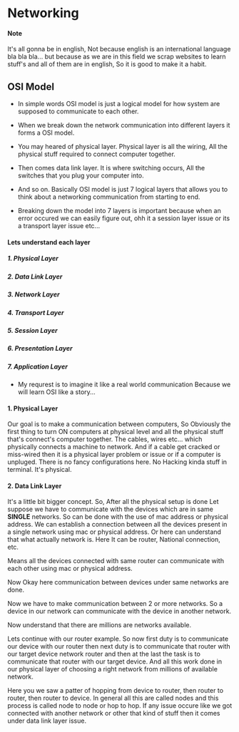 # Networking

#### Note 
It's all gonna be in english, Not because english is an international language bla bla bla... but because as we are in this field we scrap websites to learn stuff's and all of them are in english, So it is good to make it a habit.

## OSI Model
- In simple words OSI model is just a logical model for how system are supposed to communicate to each other. 
- When we break down the network communication into different layers it forms a OSI model.

- You may heared of physical layer. Physical layer is all the wiring, All the physical stuff required to connect computer together.
- Then comes data link layer. It is where switching occurs, All the switches that you plug your computer into.
- And so on. Basically OSI model is just 7 logical layers that allows you to think about a networking communication from starting to end.
- Breaking down the model into 7 layers is important because when an error occured we can easily figure out, ohh it a session layer issue or its a transport layer issue etc...

#### Lets understand each layer
##### 1. Physical Layer
##### 2. Data Link Layer
##### 3. Network Layer
##### 4. Transport Layer
##### 5. Session Layer
##### 6. Presentation Layer
##### 7. Application Layer

- My requrest is to imagine it like a real world communication Because we will learn OSI like a story...

#### 1. Physical Layer
Our goal is to make a communication between computers, So Obviously the first thing to turn ON computers at physical level and all the physical stuff that's connect's computer together. The cables, wires etc... which physically connects a machine to network. And if a cable get cracked or miss-wired then it is a physical layer problem or issue or if a computer is unpluged. There is no fancy configurations here. No Hacking kinda stuff in terminal. It's physical.

#### 2. Data Link Layer
It's a little bit bigger concept. So, After all the physical setup is done Let suppose we have to communicate with the devices which are in same **SINGLE** networks. So can be done with the use of mac address or physical address. We can establish a connection between all the devices present in a single network using mac or physical address. Or here can understand that what actually network is. Here It can be router, National connection, etc. 

Means all the devices connected with same router can communicate with each other using mac or physical address.

Now Okay here communication between devices under same networks are done. 

Now we have to make communication between 2 or more networks. So a device in our network can communicate with the device in another network. 

Now understand that there are millions are networks available. 

Lets continue with our router example. 
So now first duty is to communicate our device with our router then next duty is to communicate that router with our target device network router and then at the last the task is to communicate that router with our target device.
And all this work done in our physical layer of choosing a right network from millions of available network. 

Here you we saw a patter of hopping from device to router, then router to router, then router to device. In general all this are called nodes and this process is called node to node or hop to hop.
If any issue occure like we got connected with another network or other that kind of stuff then it comes under data link layer issue.
